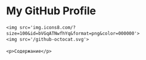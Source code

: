 <html lang="en">
<head>
    <meta charset="UTF-8">
    <meta name="viewport" content="width=device-width, initial-scale=1.0">
    <title>GitHub Profile Header</title>
    <link rel="stylesheet" href="styles.css">
    <link rel="icon" href="/github-icon-2.svg">
</head>
<body>

<div class="header">
    <h1>My GitHub Profile</h1>

    <img src='img.icons8.com/?size=100&id=bVGqATNwfhYq&format=png&color=000000'>
    <img src='/github-octocat.svg'>
    
    <p>Содержание</p>
</div>

</body>
</html>
